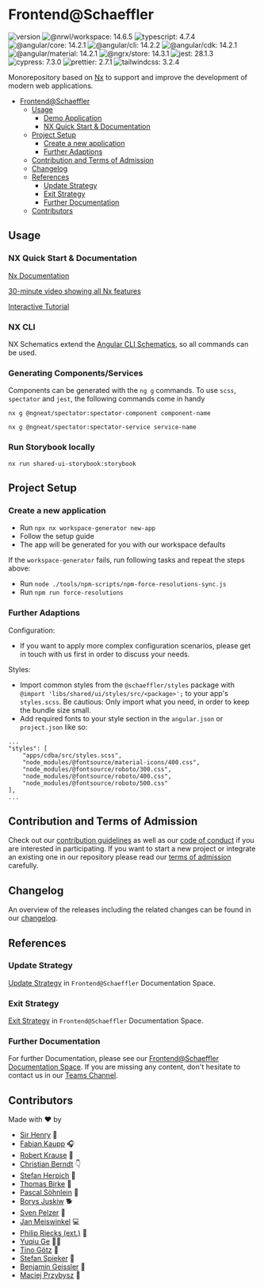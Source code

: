 # Frontend@Schaeffler

![version](https://img.shields.io/badge/version-v144.0.0-green.svg)
![@nrwl/workspace: 14.6.5](https://img.shields.io/badge/%40nrwl%2Fworkspace-14.6.5-brightgreen)
![typescript: 4.7.4](https://img.shields.io/badge/typescript-4.7.4-brightgreen)
![@angular/core: 14.2.1](https://img.shields.io/badge/%40angular%2Fcore-14.2.1-brightgreen)
![@angular/cli: 14.2.2](https://img.shields.io/badge/%40angular%2Fcli-14.2.2-brightgreen)
![@angular/cdk: 14.2.1](https://img.shields.io/badge/%40angular%2Fcdk-14.2.1-brightgreen)
![@angular/material: 14.2.1](https://img.shields.io/badge/%40angular%2Fmaterial-14.2.1-brightgreen)
![@ngrx/store: 14.3.1](https://img.shields.io/badge/%40ngrx%2Fstore-14.3.1-brightgreen)
![jest: 28.1.3](https://img.shields.io/badge/jest-28.1.3-brightgreen)
![cypress: 7.3.0](https://img.shields.io/badge/cypress-7.3.0-brightgreen)
![prettier: 2.7.1](https://img.shields.io/badge/prettier-2.7.1-brightgreen)
![tailwindcss: 3.2.4](https://img.shields.io/badge/tailwindcss-3.2.4-brightgreen)

Monorepository based on [Nx](https://nx.dev) to support and improve the development of modern web applications.

- [Frontend@Schaeffler](#frontendschaeffler)
  - [Usage](#usage)
    - [Demo Application](#demo-application)
    - [NX Quick Start & Documentation](#nx-quick-start--documentation)
  - [Project Setup](#project-setup)
    - [Create a new application](#create-a-new-application)
    - [Further Adaptions](#further-adaptions)
  - [Contribution and Terms of Admission](#contribution-and-terms-of-admission)
  - [Changelog](#changelog)
  - [References](#references)
    - [Update Strategy](#update-strategy)
    - [Exit Strategy](#exit-strategy)
    - [Further Documentation](#further-documentation)
  - [Contributors](#contributors)

## Usage

### NX Quick Start & Documentation

[Nx Documentation](https://nx.dev)

[30-minute video showing all Nx features](https://nx.dev/getting-started/what-is-nx)

[Interactive Tutorial](https://nx.dev/tutorial/01-create-application)

### NX CLI

NX Schematics extend the [Angular CLI Schematics](https://cli.angular.io/), so all commands can be used.

### Generating Components/Services

Components can be generated with the `ng g` commands. To use `scss`, `spectator` and `jest`, the following commands come in handy

```shell
nx g @ngneat/spectator:spectator-component component-name

nx g @ngneat/spectator:spectator-service service-name
```

### Run Storybook locally

`nx run shared-ui-storybook:storybook`

## Project Setup

### Create a new application

- Run `npx nx workspace-generator new-app`
- Follow the setup guide
- The app will be generated for you with our workspace defaults

If the `workspace-generator` fails, run following tasks and repeat the steps above:

- Run `node ./tools/npm-scripts/npm-force-resolutions-sync.js`
- Run `npm run force-resolutions`

### Further Adaptions

Configuration:

- If you want to apply more complex configuration scenarios, please get in touch with us first in order to discuss your needs.

Styles:

- Import common styles from the `@schaeffler/styles` package with `@import 'libs/shared/ui/styles/src/<package>';` to your app's `styles.scss`. Be cautious: Only import what you need, in order to keep the bundle size small.
- Add required fonts to your style section in the `angular.json` or `project.json` like so:

```
...
"styles": [
    "apps/cdba/src/styles.scss",
    "node_modules/@fontsource/material-icons/400.css",
    "node_modules/@fontsource/roboto/300.css",
    "node_modules/@fontsource/roboto/400.css",
    "node_modules/@fontsource/roboto/500.css"
],
...
```

## Contribution and Terms of Admission

Check out our [contribution guidelines](CONTRIBUTING.md) as well as our [code of conduct](CODE_OF_CONDUCT.md) if you are interested in participating.
If you want to start a new project or integrate an existing one in our repository please read our [terms of admission](https://confluence.schaeffler.com/display/FRON/Terms+of+Admission) carefully.

## Changelog

An overview of the releases including the related changes can be found in our [changelog](CHANGELOG.md).

## References

### Update Strategy

[Update Strategy](https://confluence.schaeffler.com/display/FRON/Update+Strategy) in `Frontend@Schaeffler` Documentation Space.

### Exit Strategy

[Exit Strategy](https://confluence.schaeffler.com/display/FRON/Exit+Strategy) in `Frontend@Schaeffler` Documentation Space.

### Further Documentation

For further Documentation, please see our [Frontend@Schaeffler Documentation Space](https://confluence.schaeffler.com/display/FRON).
If you are missing any content, don't hesitate to contact us in our [Teams Channel](https://teams.microsoft.com/l/team/19%3a2967d889ec6546729254b14c7f06c2b8%40thread.skype/conversations?groupId=a8039948-cbd2-4239-ba69-edbeefadeea2&tenantId=67416604-6509-4014-9859-45e709f53d3f).

## Contributors

Made with ❤️ by

- [Sir Henry](https://gitlab.schaeffler.com/A1173595) 🐶
- [Fabian Kaupp](https://github.com/kauppfbi_SGGIT) 🎧
- [Robert Krause](https://github.com/krausrbe_SGGIT) 🎣
- [Christian Berndt](https://github.com/berndcri_SGGIT) 👇
- [Stefan Herpich](https://github.com/herpisef_SGGIT) 🚴
- [Thomas Birke](https://github.com/birketho_SGGIT) 🍼
- [Pascal Söhnlein](https://github.com/soehnpsc_SGGIT) 🚀
- [Borys Juskiw](https://github.com/juskibry_SGGIT) 🐕
- [Sven Pelzer](https://github.com/PELZESEN_SGGIT) 🤙
- [Jan Meiswinkel](https://github.com/meiswjn_SGGIT) 💻
- [Philip Riecks (ext.)](https://github.com/mailphilipriecksde_SGGIT) 🎩
- [Yuqiu Ge](https://github.com/yuqiugegmailcom_SGGIT) 🧑‍💻
- [Tino Götz](https://github.com/tgoetzcissolutionseu_SGGIT) 🐸
- [Stefan Spieker](https://github.com/SPIEKSEF_SGGIT) 🏸
- [Benjamin Geissler](https://github.com/geissbnj_SGGIT) 🧬
- [Maciej Przybysz](https://github.com/przybmci_SGGIT) 🐙

